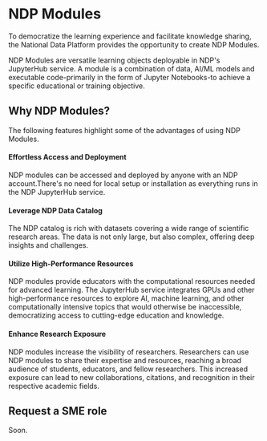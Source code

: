 # NDP Modules

To democratize the learning experience and facilitate knowledge sharing, the National Data Platform provides the opportunity to create NDP Modules.

NDP Modules are versatile learning objects deployable in NDP's JupyterHub service. A module is a combination of data, AI/ML models and executable code-primarily in the form of Jupyter Notebooks-to achieve a specific educational or training objective.  

## Why NDP Modules?

The following features highlight some of the advantages of using NDP Modules.

#### Effortless Access and Deployment

NDP modules can be accessed and deployed by anyone with an NDP account.There's no need for local setup or installation as everything runs in the NDP JupyterHub service. 

#### Leverage NDP Data Catalog

The NDP catalog is rich with datasets covering a wide range of scientific research areas. The data is not only large, but also complex, offering deep insights and challenges. 

#### Utilize High-Performance Resources

NDP modules provide educators with the computational resources needed for advanced learning. The JupyterHub service integrates GPUs and other high-performance resources to explore AI, machine learning, and other computationally intensive topics that would otherwise be inaccessible, democratizing access to cutting-edge education and knowledge.

#### Enhance Research Exposure

NDP modules increase the visibility of researchers. Researchers can use NDP modules to share their expertise and resources, reaching a broad audience of students, educators, and fellow researchers. This increased exposure can lead to new collaborations, citations, and recognition in their respective academic fields.

## Request a SME role

Soon.